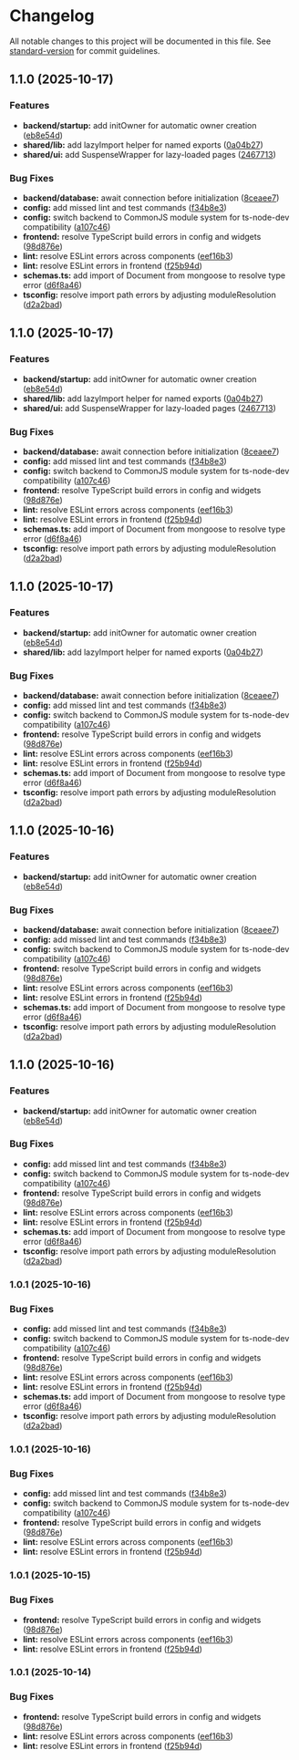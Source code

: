# Changelog

All notable changes to this project will be documented in this file. See [standard-version](https://github.com/conventional-changelog/standard-version) for commit guidelines.

## 1.1.0 (2025-10-17)


### Features

* **backend/startup:** add initOwner for automatic owner creation ([eb8e54d](https://github.com/Asuzaka/crm/commit/eb8e54df422bb1048e0d30ec39ffcbd30a806dd4))
* **shared/lib:** add lazyImport helper for named exports ([0a04b27](https://github.com/Asuzaka/crm/commit/0a04b270d176cc36b2261a463923379169ccc167))
* **shared/ui:** add SuspenseWrapper for lazy-loaded pages ([2467713](https://github.com/Asuzaka/crm/commit/24677136521cc783649da06e01f22612990ba3c0))


### Bug Fixes

* **backend/database:** await connection before initialization ([8ceaee7](https://github.com/Asuzaka/crm/commit/8ceaee794fc045787f34429393752b023aa84661))
* **config:** add missed lint and test commands ([f34b8e3](https://github.com/Asuzaka/crm/commit/f34b8e34cce4c97ffcdfba7f1e6b232f861e6d72))
* **config:** switch backend to CommonJS module system for ts-node-dev compatibility ([a107c46](https://github.com/Asuzaka/crm/commit/a107c468a715c94f2a75e098d05821d79b1181a6))
* **frontend:** resolve TypeScript build errors in config and widgets ([98d876e](https://github.com/Asuzaka/crm/commit/98d876e8e6c1e83772206ae6bf810c2c8132aa5c))
* **lint:** resolve ESLint errors across components ([eef16b3](https://github.com/Asuzaka/crm/commit/eef16b3f7dae89f3a7850fa520d55d74fa5389a8))
* **lint:** resolve ESLint errors in frontend ([f25b94d](https://github.com/Asuzaka/crm/commit/f25b94d9be75209608a426875f7529ba25eda1d0))
* **schemas.ts:** add import of Document from mongoose to resolve type error ([d6f8a46](https://github.com/Asuzaka/crm/commit/d6f8a46ade060fa52a363e110850a19be4ccad4e))
* **tsconfig:** resolve import path errors by adjusting moduleResolution ([d2a2bad](https://github.com/Asuzaka/crm/commit/d2a2bad391323c812f976d06cff280e6769ed721))

## 1.1.0 (2025-10-17)


### Features

* **backend/startup:** add initOwner for automatic owner creation ([eb8e54d](https://github.com/Asuzaka/crm/commit/eb8e54df422bb1048e0d30ec39ffcbd30a806dd4))
* **shared/lib:** add lazyImport helper for named exports ([0a04b27](https://github.com/Asuzaka/crm/commit/0a04b270d176cc36b2261a463923379169ccc167))
* **shared/ui:** add SuspenseWrapper for lazy-loaded pages ([2467713](https://github.com/Asuzaka/crm/commit/24677136521cc783649da06e01f22612990ba3c0))


### Bug Fixes

* **backend/database:** await connection before initialization ([8ceaee7](https://github.com/Asuzaka/crm/commit/8ceaee794fc045787f34429393752b023aa84661))
* **config:** add missed lint and test commands ([f34b8e3](https://github.com/Asuzaka/crm/commit/f34b8e34cce4c97ffcdfba7f1e6b232f861e6d72))
* **config:** switch backend to CommonJS module system for ts-node-dev compatibility ([a107c46](https://github.com/Asuzaka/crm/commit/a107c468a715c94f2a75e098d05821d79b1181a6))
* **frontend:** resolve TypeScript build errors in config and widgets ([98d876e](https://github.com/Asuzaka/crm/commit/98d876e8e6c1e83772206ae6bf810c2c8132aa5c))
* **lint:** resolve ESLint errors across components ([eef16b3](https://github.com/Asuzaka/crm/commit/eef16b3f7dae89f3a7850fa520d55d74fa5389a8))
* **lint:** resolve ESLint errors in frontend ([f25b94d](https://github.com/Asuzaka/crm/commit/f25b94d9be75209608a426875f7529ba25eda1d0))
* **schemas.ts:** add import of Document from mongoose to resolve type error ([d6f8a46](https://github.com/Asuzaka/crm/commit/d6f8a46ade060fa52a363e110850a19be4ccad4e))
* **tsconfig:** resolve import path errors by adjusting moduleResolution ([d2a2bad](https://github.com/Asuzaka/crm/commit/d2a2bad391323c812f976d06cff280e6769ed721))

## 1.1.0 (2025-10-17)


### Features

* **backend/startup:** add initOwner for automatic owner creation ([eb8e54d](https://github.com/Asuzaka/crm/commit/eb8e54df422bb1048e0d30ec39ffcbd30a806dd4))
* **shared/lib:** add lazyImport helper for named exports ([0a04b27](https://github.com/Asuzaka/crm/commit/0a04b270d176cc36b2261a463923379169ccc167))


### Bug Fixes

* **backend/database:** await connection before initialization ([8ceaee7](https://github.com/Asuzaka/crm/commit/8ceaee794fc045787f34429393752b023aa84661))
* **config:** add missed lint and test commands ([f34b8e3](https://github.com/Asuzaka/crm/commit/f34b8e34cce4c97ffcdfba7f1e6b232f861e6d72))
* **config:** switch backend to CommonJS module system for ts-node-dev compatibility ([a107c46](https://github.com/Asuzaka/crm/commit/a107c468a715c94f2a75e098d05821d79b1181a6))
* **frontend:** resolve TypeScript build errors in config and widgets ([98d876e](https://github.com/Asuzaka/crm/commit/98d876e8e6c1e83772206ae6bf810c2c8132aa5c))
* **lint:** resolve ESLint errors across components ([eef16b3](https://github.com/Asuzaka/crm/commit/eef16b3f7dae89f3a7850fa520d55d74fa5389a8))
* **lint:** resolve ESLint errors in frontend ([f25b94d](https://github.com/Asuzaka/crm/commit/f25b94d9be75209608a426875f7529ba25eda1d0))
* **schemas.ts:** add import of Document from mongoose to resolve type error ([d6f8a46](https://github.com/Asuzaka/crm/commit/d6f8a46ade060fa52a363e110850a19be4ccad4e))
* **tsconfig:** resolve import path errors by adjusting moduleResolution ([d2a2bad](https://github.com/Asuzaka/crm/commit/d2a2bad391323c812f976d06cff280e6769ed721))

## 1.1.0 (2025-10-16)


### Features

* **backend/startup:** add initOwner for automatic owner creation ([eb8e54d](https://github.com/Asuzaka/crm/commit/eb8e54df422bb1048e0d30ec39ffcbd30a806dd4))


### Bug Fixes

* **backend/database:** await connection before initialization ([8ceaee7](https://github.com/Asuzaka/crm/commit/8ceaee794fc045787f34429393752b023aa84661))
* **config:** add missed lint and test commands ([f34b8e3](https://github.com/Asuzaka/crm/commit/f34b8e34cce4c97ffcdfba7f1e6b232f861e6d72))
* **config:** switch backend to CommonJS module system for ts-node-dev compatibility ([a107c46](https://github.com/Asuzaka/crm/commit/a107c468a715c94f2a75e098d05821d79b1181a6))
* **frontend:** resolve TypeScript build errors in config and widgets ([98d876e](https://github.com/Asuzaka/crm/commit/98d876e8e6c1e83772206ae6bf810c2c8132aa5c))
* **lint:** resolve ESLint errors across components ([eef16b3](https://github.com/Asuzaka/crm/commit/eef16b3f7dae89f3a7850fa520d55d74fa5389a8))
* **lint:** resolve ESLint errors in frontend ([f25b94d](https://github.com/Asuzaka/crm/commit/f25b94d9be75209608a426875f7529ba25eda1d0))
* **schemas.ts:** add import of Document from mongoose to resolve type error ([d6f8a46](https://github.com/Asuzaka/crm/commit/d6f8a46ade060fa52a363e110850a19be4ccad4e))
* **tsconfig:** resolve import path errors by adjusting moduleResolution ([d2a2bad](https://github.com/Asuzaka/crm/commit/d2a2bad391323c812f976d06cff280e6769ed721))

## 1.1.0 (2025-10-16)


### Features

* **backend/startup:** add initOwner for automatic owner creation ([eb8e54d](https://github.com/Asuzaka/crm/commit/eb8e54df422bb1048e0d30ec39ffcbd30a806dd4))


### Bug Fixes

* **config:** add missed lint and test commands ([f34b8e3](https://github.com/Asuzaka/crm/commit/f34b8e34cce4c97ffcdfba7f1e6b232f861e6d72))
* **config:** switch backend to CommonJS module system for ts-node-dev compatibility ([a107c46](https://github.com/Asuzaka/crm/commit/a107c468a715c94f2a75e098d05821d79b1181a6))
* **frontend:** resolve TypeScript build errors in config and widgets ([98d876e](https://github.com/Asuzaka/crm/commit/98d876e8e6c1e83772206ae6bf810c2c8132aa5c))
* **lint:** resolve ESLint errors across components ([eef16b3](https://github.com/Asuzaka/crm/commit/eef16b3f7dae89f3a7850fa520d55d74fa5389a8))
* **lint:** resolve ESLint errors in frontend ([f25b94d](https://github.com/Asuzaka/crm/commit/f25b94d9be75209608a426875f7529ba25eda1d0))
* **schemas.ts:** add import of Document from mongoose to resolve type error ([d6f8a46](https://github.com/Asuzaka/crm/commit/d6f8a46ade060fa52a363e110850a19be4ccad4e))
* **tsconfig:** resolve import path errors by adjusting moduleResolution ([d2a2bad](https://github.com/Asuzaka/crm/commit/d2a2bad391323c812f976d06cff280e6769ed721))

### 1.0.1 (2025-10-16)


### Bug Fixes

* **config:** add missed lint and test commands ([f34b8e3](https://github.com/Asuzaka/crm/commit/f34b8e34cce4c97ffcdfba7f1e6b232f861e6d72))
* **config:** switch backend to CommonJS module system for ts-node-dev compatibility ([a107c46](https://github.com/Asuzaka/crm/commit/a107c468a715c94f2a75e098d05821d79b1181a6))
* **frontend:** resolve TypeScript build errors in config and widgets ([98d876e](https://github.com/Asuzaka/crm/commit/98d876e8e6c1e83772206ae6bf810c2c8132aa5c))
* **lint:** resolve ESLint errors across components ([eef16b3](https://github.com/Asuzaka/crm/commit/eef16b3f7dae89f3a7850fa520d55d74fa5389a8))
* **lint:** resolve ESLint errors in frontend ([f25b94d](https://github.com/Asuzaka/crm/commit/f25b94d9be75209608a426875f7529ba25eda1d0))
* **schemas.ts:** add import of Document from mongoose to resolve type error ([d6f8a46](https://github.com/Asuzaka/crm/commit/d6f8a46ade060fa52a363e110850a19be4ccad4e))
* **tsconfig:** resolve import path errors by adjusting moduleResolution ([d2a2bad](https://github.com/Asuzaka/crm/commit/d2a2bad391323c812f976d06cff280e6769ed721))

### 1.0.1 (2025-10-16)


### Bug Fixes

* **config:** add missed lint and test commands ([f34b8e3](https://github.com/Asuzaka/crm/commit/f34b8e34cce4c97ffcdfba7f1e6b232f861e6d72))
* **config:** switch backend to CommonJS module system for ts-node-dev compatibility ([a107c46](https://github.com/Asuzaka/crm/commit/a107c468a715c94f2a75e098d05821d79b1181a6))
* **frontend:** resolve TypeScript build errors in config and widgets ([98d876e](https://github.com/Asuzaka/crm/commit/98d876e8e6c1e83772206ae6bf810c2c8132aa5c))
* **lint:** resolve ESLint errors across components ([eef16b3](https://github.com/Asuzaka/crm/commit/eef16b3f7dae89f3a7850fa520d55d74fa5389a8))
* **lint:** resolve ESLint errors in frontend ([f25b94d](https://github.com/Asuzaka/crm/commit/f25b94d9be75209608a426875f7529ba25eda1d0))

### 1.0.1 (2025-10-15)


### Bug Fixes

* **frontend:** resolve TypeScript build errors in config and widgets ([98d876e](https://github.com/Asuzaka/crm/commit/98d876e8e6c1e83772206ae6bf810c2c8132aa5c))
* **lint:** resolve ESLint errors across components ([eef16b3](https://github.com/Asuzaka/crm/commit/eef16b3f7dae89f3a7850fa520d55d74fa5389a8))
* **lint:** resolve ESLint errors in frontend ([f25b94d](https://github.com/Asuzaka/crm/commit/f25b94d9be75209608a426875f7529ba25eda1d0))

### 1.0.1 (2025-10-14)


### Bug Fixes

* **frontend:** resolve TypeScript build errors in config and widgets ([98d876e](https://github.com/Asuzaka/crm/commit/98d876e8e6c1e83772206ae6bf810c2c8132aa5c))
* **lint:** resolve ESLint errors across components ([eef16b3](https://github.com/Asuzaka/crm/commit/eef16b3f7dae89f3a7850fa520d55d74fa5389a8))
* **lint:** resolve ESLint errors in frontend ([f25b94d](https://github.com/Asuzaka/crm/commit/f25b94d9be75209608a426875f7529ba25eda1d0))
